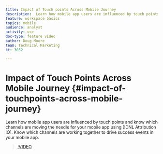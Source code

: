 ```yaml
---
title: Impact of Touch points Across Mobile Journey
description:  Learn how mobile app users are influenced by touch points and know which channels are moving the needle for your mobile app using Attribution IQ. Know which channels are working together to drive success events in your mobile app.
feature: workspace basics
topics: mobile
audience: analyst
activity: use
doc-type: feature video
author: Doug Moore
team: Technical Marketing
kt: 3052

---
```


# Impact of Touch Points Across Mobile Journey {#impact-of-touchpoints-across-mobile-journey}

 Learn how mobile app users are influenced by touch points and know which channels are moving the needle for your mobile app using [!DNL Attribution IQ]. Know which channels are working together to drive success events in your mobile app.

>[!VIDEO](https://video.tv.adobe.com/v/27827/?quality=12)
